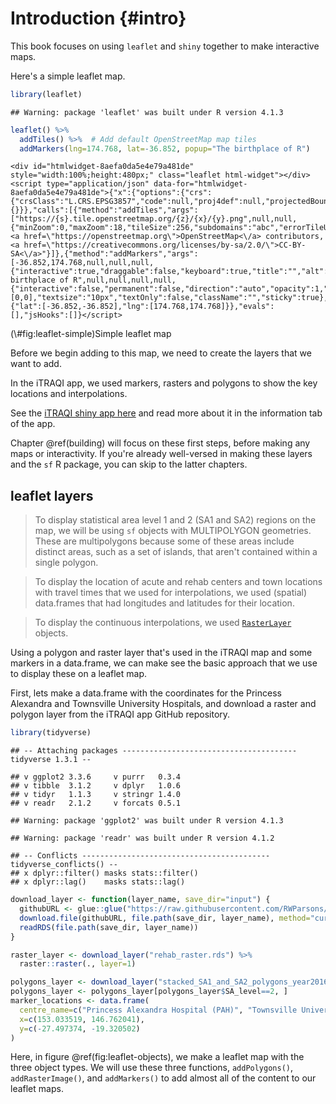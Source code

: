 # Introduction {#intro}

This book focuses on using `leaflet` and `shiny` together to make interactive maps.

Here's a simple leaflet map.

```r
library(leaflet)
```

```
## Warning: package 'leaflet' was built under R version 4.1.3
```

```r
leaflet() %>%
  addTiles() %>%  # Add default OpenStreetMap map tiles
  addMarkers(lng=174.768, lat=-36.852, popup="The birthplace of R")
```

<div class="figure">

```{=html}
<div id="htmlwidget-8aefa0da5e4e79a481de" style="width:100%;height:480px;" class="leaflet html-widget"></div>
<script type="application/json" data-for="htmlwidget-8aefa0da5e4e79a481de">{"x":{"options":{"crs":{"crsClass":"L.CRS.EPSG3857","code":null,"proj4def":null,"projectedBounds":null,"options":{}}},"calls":[{"method":"addTiles","args":["https://{s}.tile.openstreetmap.org/{z}/{x}/{y}.png",null,null,{"minZoom":0,"maxZoom":18,"tileSize":256,"subdomains":"abc","errorTileUrl":"","tms":false,"noWrap":false,"zoomOffset":0,"zoomReverse":false,"opacity":1,"zIndex":1,"detectRetina":false,"attribution":"&copy; <a href=\"https://openstreetmap.org\">OpenStreetMap<\/a> contributors, <a href=\"https://creativecommons.org/licenses/by-sa/2.0/\">CC-BY-SA<\/a>"}]},{"method":"addMarkers","args":[-36.852,174.768,null,null,null,{"interactive":true,"draggable":false,"keyboard":true,"title":"","alt":"","zIndexOffset":0,"opacity":1,"riseOnHover":false,"riseOffset":250},"The birthplace of R",null,null,null,null,{"interactive":false,"permanent":false,"direction":"auto","opacity":1,"offset":[0,0],"textsize":"10px","textOnly":false,"className":"","sticky":true},null]}],"limits":{"lat":[-36.852,-36.852],"lng":[174.768,174.768]}},"evals":[],"jsHooks":[]}</script>
```

<p class="caption">(\#fig:leaflet-simple)Simple leaflet map</p>
</div>

Before we begin adding to this map, we need to create the layers that we want to add.

In the iTRAQI app, we used markers, rasters and polygons to show the key locations and interpolations.

See the [iTRAQI shiny app here](https://access.healthequity.link/) and read more about it in the information tab of the app. 

Chapter \@ref(building) will focus on these first steps, before making any maps or interactivity. If you're already well-versed in making these layers and the `sf` R package, you can skip to the latter chapters. 


## leaflet layers

> To display statistical area level 1 and 2 (SA1 and SA2) regions on the map, we will be using `sf` objects with MULTIPOLYGON geometries. These are multipolygons because some of these areas include distinct areas, such as a set of islands, that aren't contained within a single polygon.

> To display the location of acute and rehab centers and town locations with travel times that we used for interpolations, we used (spatial) data.frames that had longitudes and latitudes for their location.

> To display the continuous interpolations, we used [`RasterLayer`](https://rdrr.io/cran/raster/man/raster.html) objects.


Using a polygon and raster layer that's used in the iTRAQI map and some markers in a data.frame, we can make see the basic approach that we use to display these on a leaflet map.

First, lets make a data.frame with the coordinates for the Princess Alexandra  and Townsville University Hospitals, and download a raster and polygon layer from the iTRAQI app GitHub repository.


```r
library(tidyverse)
```

```
## -- Attaching packages --------------------------------------- tidyverse 1.3.1 --
```

```
## v ggplot2 3.3.6     v purrr   0.3.4
## v tibble  3.1.2     v dplyr   1.0.6
## v tidyr   1.1.3     v stringr 1.4.0
## v readr   2.1.2     v forcats 0.5.1
```

```
## Warning: package 'ggplot2' was built under R version 4.1.3
```

```
## Warning: package 'readr' was built under R version 4.1.2
```

```
## -- Conflicts ------------------------------------------ tidyverse_conflicts() --
## x dplyr::filter() masks stats::filter()
## x dplyr::lag()    masks stats::lag()
```

```r
download_layer <- function(layer_name, save_dir="input") {
  githubURL <- glue::glue("https://raw.githubusercontent.com/RWParsons/iTRAQI_app/main/input/layers/{layer_name}")
  download.file(githubURL, file.path(save_dir, layer_name), method="curl")
  readRDS(file.path(save_dir, layer_name))
}

raster_layer <- download_layer("rehab_raster.rds") %>%
  raster::raster(., layer=1)

polygons_layer <- download_layer("stacked_SA1_and_SA2_polygons_year2016_simplified.rds")
polygons_layer <- polygons_layer[polygons_layer$SA_level==2, ]
marker_locations <- data.frame(
  centre_name=c("Princess Alexandra Hospital (PAH)", "Townsville University Hospital"),
  x=c(153.033519, 146.762041),
  y=c(-27.497374, -19.320502)
)
```

Here, in figure \@ref(fig:leaflet-objects), we make a leaflet map with the three object types. We will use these three functions, `addPolygons()`, `addRasterImage()`, and `addMarkers()` to add almost all of the content to our leaflet maps.



